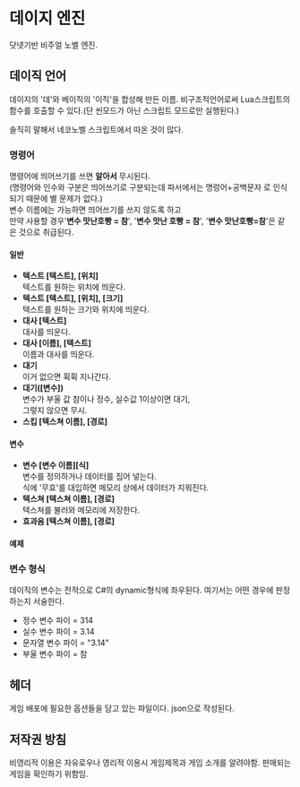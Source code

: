 # 데이지 엔진
닷넷기반 비주얼 노벨 엔진.

## 데이직 언어
데이지의 '데'와 베이직의 '이직'을 합성해 만든 이름.
비구조적언어로써 Lua스크립트의 함수를 호출할 수 있다.(단 씬모드가 아닌 스크립트 모드로만 실행된다.)

솔직히 말해서 네코노벨 스크립트에서 따온 것이 많다.

### 명령어

명령어에 띄어쓰기를 쓰면 **알아서** 무시된다.<br>
(명령어와 인수와 구분은 띄어쓰기로 구분되는데 파서에서는 명렁어+공백문자 로 인식 되기 때문에 별 문제가 없다.)<br>
변수 이름에는 가능하면 띄어쓰기를 쓰지 않도록 하고<br>
만약 사용할 경우'**변수 맛난호빵 = 참**', '**변수 맛난 호빵 = 참**', '**변수 맛난호빵=참**'은 같은 것으로 취급된다.

#### 일반

- **텍스트 [텍스트], [위치]**<br>
텍스트를 원하는 위치에 띄운다.
- **텍스트 [텍스트], [위치], [크기]**<br>
텍스트를 원하는 크기와 위치에 띄운다.
- **대사 [텍스트]**<br>
대사를 띄운다.
- **대사 [이름], [텍스트]**<br>
이름과 대사를 띄운다.
- **대기**<br>
이거 없으면 휙휙 지나간다.
- **대기([변수])**<br>
변수가 부울 값 참이나 정수, 실수값 1이상이면 대기,<br>
그렇지 않으면 무시.
- **스킵 [텍스쳐 이름], [경로]**<br>

#### 변수

- **변수 [변수 이름][식]**<br>
변수를 정의하거나 데이터를 집어 넣는다.<br>
식에 '무효'를 대입하면 메모리 상에서 데이터가 지워진다.
- **텍스쳐 [텍스쳐 이름], [경로]**<br>
텍스쳐를 불러와 메모리에 저장한다.
- **효과음 [텍스쳐 이름], [경로]**<br>

#### 예제

### 변수 형식

데이직의 변수는 전적으로 C#의 dynamic형식에 좌우된다.
여기서는 어떤 경우에 판정하는지 서술한다.

- 정수
변수 파이 = 314
- 실수
변수 파이 = 3.14
- 문자열
변수 파이 = "3.14"
- 부울
변수 파이 = 참

## 헤더

게임 배포에 필요한 옵션들을 담고 있는 파일이다.
json으로 작성된다.

## 저작권 방침
비영리적 이용은 자유로우나
영리적 이용시 게임제목과 게임 소개를 알려야함.
판매되는 게임을 확인하기 위함임.

